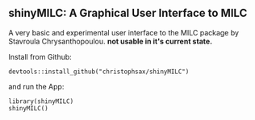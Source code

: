 shinyMILC: A Graphical User Interface to MILC
---------------------------------------------

A very basic and experimental user interface to the MILC package by Stavroula
Chrysanthopoulou. **not usable in it's current state.**

Install from Github:

```
devtools::install_github("christophsax/shinyMILC")
```

and run the App:

```
library(shinyMILC)
shinyMILC()
```


